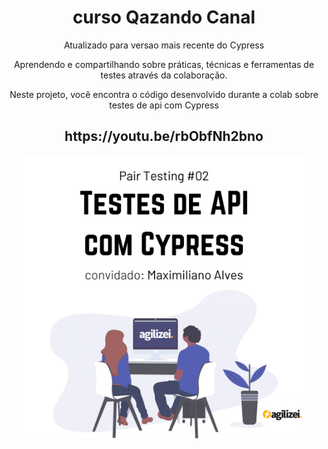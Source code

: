 <h1 align="center">curso Qazando Canal</h1> 

<p align="center">Atualizado para versao mais recente do Cypress</p>

<p align="center">Aprendendo e compartilhando sobre práticas, técnicas e ferramentas de testes através da colaboração.</p>
<p align="center">Neste projeto, você encontra o código desenvolvido durante a colab sobre testes de api com Cypress</p>

<h2 align="center" href="https://youtu.be/rbObfNh2bno">https://youtu.be/rbObfNh2bno</h2>


<p align="center"><img src="pair_testing_02.png" width="90%"/></p>

